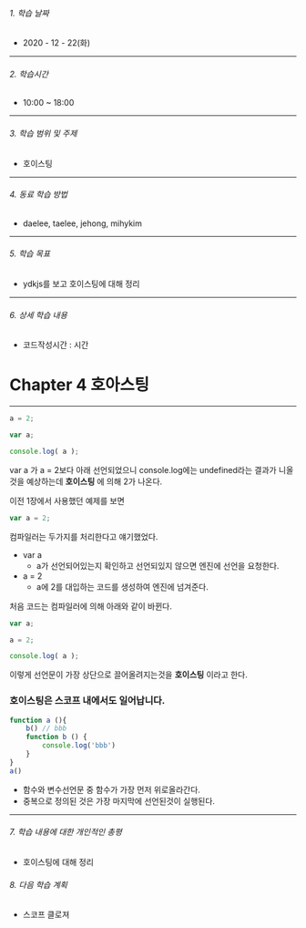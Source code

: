 

###### 1. 학습 날짜

- 2020 - 12 - 22(화)

---

###### 2. 학습시간

- 10:00 ~ 18:00

---

###### 3. 학습 범위 및 주제

- 호이스팅

---

###### 4. 동료 학습 방법 

- daelee, taelee, jehong, mihykim

---

###### 5. 학습 목표 

- ydkjs를 보고 호이스팅에 대해 정리

---

###### 6. 상세 학습 내용

- 코드작성시간 :  시간

# Chapter 4 호아스팅

---

```javascript
a = 2;

var a;

console.log( a );
```

var a 가 a = 2보다 아래 선언되었으니 console.log에는 undefined라는 결과가 니올것을 예상하는데 **호이스팅** 에 의해 2가 나온다.

이전 1장에서 사용했던 예제를 보면

```javascript
var a = 2;
```

컴파일러는 두가지를 처리한다고 얘기했었다.
- var a
	- a가 선언되어있는지 확인하고 선언되있지 않으면 엔진에 선언을 요청한다.
- a = 2
	- a에 2를 대입하는 코드를 생성하여 엔진에 넘겨준다.


처음 코드는 컴파일러에 의해 아래와 같이 바뀐다.

```javascript
var a;

a = 2;

console.log( a );
```

이렇게 선언문이 가장 상단으로 끌어올려지는것을 **호이스팅** 이라고 한다.

### 호이스팅은 스코프 내에서도 일어납니다.

```javascript
function a (){
	b() // bbb
	function b () {
		console.log('bbb')
	}
}
a()
```

- 함수와 변수선언문 중 함수가 가장 먼저 위로올라간다.
- 중복으로 정의된 것은 가장 마지막에 선언된것이 실행된다.

---

###### 7. 학습 내용에 대한 개인적인 총평

- 호이스팅에 대해 정리

###### 8. 다음 학습 계획

- 스코프 클로져